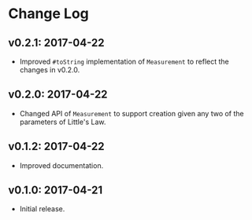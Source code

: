 # Change Log

## v0.2.1: 2017-04-22

* Improved `#toString` implementation of `Measurement` to reflect the changes in v0.2.0.

## v0.2.0: 2017-04-22

* Changed API of `Measurement` to support creation given any two of the parameters of Little's Law.

## v0.1.2: 2017-04-22

* Improved documentation.

## v0.1.0: 2017-04-21

* Initial release.